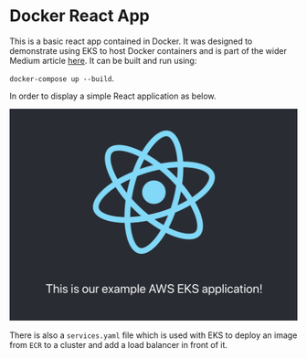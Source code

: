 # Docker React App

This is a basic react app contained in Docker. It was designed to demonstrate using EKS to host Docker containers and is part of the wider Medium article [here](https://jc1175.medium.com/a-crash-course-in-kubernetes-1ccb70125ebf). It can be built and run using:

`docker-compose up --build`.

In order to display a simple React application as below.

![alt text](./images/example-eks-image.png)

There is also a `services.yaml` file which is used with EKS to deploy an image from `ECR` to a cluster and add a load balancer in front of it.